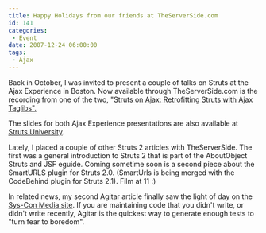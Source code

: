 ```yaml
---
title: Happy Holidays from our friends at TheServerSide.com
id: 141
categories:
 - Event
date: 2007-12-24 06:00:00
tags:
 - Ajax
---
```


Back in October, I was invited to present a couple of talks on Struts at the Ajax Experience in Boston. Now available through TheServerSide.com is the recording from one of the two, "[Struts on Ajax: Retrofitting Struts with Ajax Taglibs".](http://w.on24.com/r.htm?e=98875&amp;s=1&amp;k=1866520B3A2C334E7169D424A04B2F2D)

The slides for both Ajax Experience presentations are also available at [Struts University](http://www.strutsuniversity.org/).

Lately, I placed a couple of other Struts 2 articles with TheServerSide. The first was a general introduction to Struts 2 that is part of the AboutObject Struts and JSF eguide. Coming sometime soon is a second piece about the SmartURLS plugin for Struts 2.0\. (SmartUrls is being merged with the CodeBehind plugin for Struts 2.1). Film at 11 :)

In related news, my second Agitar article finally saw the light of day on the [Sys-Con Media site](http://virtualization.sys-con.com/read/478335.htm). If you are maintaining code that you didn't write, or didn't write recently, Agitar is the quickest way to generate enough tests to "turn fear to boredom".